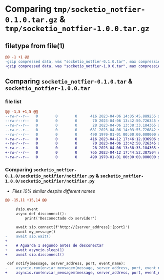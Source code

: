# Comparing `tmp/socketio_notfier-0.1.0.tar.gz` & `tmp/socketio_notfier-1.0.0.tar.gz`

## filetype from file(1)

```diff
@@ -1 +1 @@
-gzip compressed data, was "socketio_notfier-0.1.0.tar", max compression
+gzip compressed data, was "socketio_notfier-1.0.0.tar", max compression
```

## Comparing `socketio_notfier-0.1.0.tar` & `socketio_notfier-1.0.0.tar`

### file list

```diff
@@ -1,5 +1,5 @@
--rw-r--r--   0        0        0      416 2023-04-06 14:05:45.889255 socketio_notfier-0.1.0/pyproject.toml
--rw-r--r--   0        0        0       70 2023-04-06 13:42:50.726345 socketio_notfier-0.1.0/README.md
--rw-r--r--   0        0        0       28 2023-04-06 13:38:33.184365 socketio_notfier-0.1.0/socketio_notifier/__init__.py
--rw-r--r--   0        0        0      681 2023-04-06 14:03:55.726842 socketio_notfier-0.1.0/socketio_notifier/notifier.py
--rw-r--r--   0        0        0      490 1970-01-01 00:00:00.000000 socketio_notfier-0.1.0/PKG-INFO
+-rw-r--r--   0        0        0      416 2023-04-12 17:46:12.936906 socketio_notfier-1.0.0/pyproject.toml
+-rw-r--r--   0        0        0       70 2023-04-06 13:42:50.726345 socketio_notfier-1.0.0/README.md
+-rw-r--r--   0        0        0       28 2023-04-06 13:38:33.184365 socketio_notfier-1.0.0/socketio_notifier/__init__.py
+-rw-r--r--   0        0        0      765 2023-04-12 17:44:52.387504 socketio_notfier-1.0.0/socketio_notifier/notifier.py
+-rw-r--r--   0        0        0      490 1970-01-01 00:00:00.000000 socketio_notfier-1.0.0/PKG-INFO
```

### Comparing `socketio_notfier-0.1.0/socketio_notifier/notifier.py` & `socketio_notfier-1.0.0/socketio_notifier/notifier.py`

 * *Files 10% similar despite different names*

```diff
@@ -15,11 +15,14 @@
 
     @sio.event
     async def disconnect():
         print('Desconectado do servidor')
 
     await sio.connect(f'http://{server_address}:{port}')
     await my_message()
-    await sio.wait()
+
+    # Aguarda 1 segundo antes de desconectar
+    await asyncio.sleep(1)
+    await sio.disconnect()
 
 def notify(message, server_address, port, event_name):
-    asyncio.run(enviar_mensagem(message, server_address, port, event_name))
+    asyncio.run(enviar_mensagem(message, server_address, port, event_name))
```


